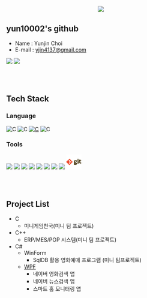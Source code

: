 <p align='center'>
  <a href="https://github.com/yun10002">
    <img src="https://capsule-render.vercel.app/api?type=waving&color=gradient&fontColor=FFFFFF&height=300&section=header&text=Study%20Repository&fontSize=50"/>
  </a>
</p>

## yun10002's github
- Name : Yunjin Choi
- E-mail : yjin4137@gmail.com
<img src="https://github-readme-stats.vercel.app/api?username=yun10002&theme=synthwave&show_icons=true"/>
<img src="https://github-readme-stats.vercel.app/api/top-langs/?username=yun10002&theme=synthwave&layout=compact"/>

<br><br>
## Tech Stack
<h3>Language</h3>
<p>
  <img alt="C" src="https://img.shields.io/badge/-C%20language-lightgrey?style=flat&logo=C&logoColor=white"/>
  <img alt="C" src="https://img.shields.io/badge/-C%2B%2B-blue?style=flat&logo=cplusplus&logoColor=white"/>
  <a href="https://github.com/yun10002/StudyWPF.git" target="_blank"><img alt="C" src="https://img.shields.io/badge/C%23-%23239120.svg?style=flat&logo=c-sharp&logoColor=white"/></a>
  <img alt="C" src="https://img.shields.io/badge/-Python-yellow.svg?style=flat&logo=python&logoColor=white"/>
</P>

<h3>Tools</h3>
<p align='left'>
    <img height="40" src="https://img.icons8.com/color/48/000000/visual-studio-2019.png">
    <img height="40" src="https://d1jnx9ba8s6j9r.cloudfront.net/blog/wp-content/uploads/2019/10/logo.png">
    <img height="40" src="https://taiwebs.com/upload/icons/vnc-connect-enterprise220-220.png">
    <img height="40" src="https://mosquitto.org/stickers/mosquitto-mono.png">
    <img height="40" src="https://img.icons8.com/fluent/48/000000/vmware-workstation-player.png">
    <img height="40" src="https://upload.wikimedia.org/wikipedia/commons/b/b6/PuTTY_icon_128px.png">
    <img height="40" src="https://img.icons8.com/color/48/000000/raspberry-pi.png">
    <img height="40" src="https://img.icons8.com/color/48/000000/linux.png">
    <img height="40" src="https://github.com/Pythunder/explore/blob/80688e429a7d4ef2fca1e82350fe8e3517d3494d/topics/git/git.png">
</p>

<br><br>
## Project List
- C
  - 미니게임천국(미니 팀 프로젝트)
- C++
  - ERP/MES/POP 시스템(미니 팀 프로젝트)
- C#
  - WinForm 
    - SqlDB 활용 영화예매 프로그램 (미니 팀프로젝트)
  - [WPF](https://github.com/yun10002/StudyWpf/tree/main/portfolio)
    - 네이버 영화검색 앱
    - 네이버 뉴스검색 앱
    - 스마트 홈 모니터링 앱


<!--
**yun10002/yun10002** is a ✨ _special_ ✨ repository because its `README.md` (this file) appears on your GitHub profile.

Here are some ideas to get you started:

- 🔭 I’m currently working on ...
- 🌱 I’m currently learning ...
- 👯 I’m looking to collaborate on ...
- 🤔 I’m looking for help with ...
- 💬 Ask me about ...
- 📫 How to reach me: ...
- 😄 Pronouns: ...
- ⚡ Fun fact: ...
-->
